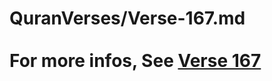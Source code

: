 # QuranVerses/Verse-167.md <br><br>For more infos, See [Verse 167](https://www.quranbookk.com/quran/search?q=167)